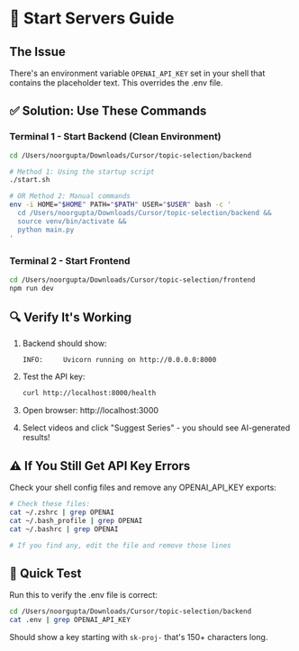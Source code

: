 # 🚀 Start Servers Guide

## The Issue

There's an environment variable `OPENAI_API_KEY` set in your shell that contains the placeholder text. This overrides the .env file.

## ✅ Solution: Use These Commands

### Terminal 1 - Start Backend (Clean Environment)

```bash
cd /Users/noorgupta/Downloads/Cursor/topic-selection/backend

# Method 1: Using the startup script
./start.sh

# OR Method 2: Manual commands
env -i HOME="$HOME" PATH="$PATH" USER="$USER" bash -c '
  cd /Users/noorgupta/Downloads/Cursor/topic-selection/backend &&
  source venv/bin/activate &&
  python main.py
'
```

### Terminal 2 - Start Frontend

```bash
cd /Users/noorgupta/Downloads/Cursor/topic-selection/frontend
npm run dev
```

## 🔍 Verify It's Working

1. Backend should show:
   ```
   INFO:     Uvicorn running on http://0.0.0.0:8000
   ```

2. Test the API key:
   ```bash
   curl http://localhost:8000/health
   ```

3. Open browser: http://localhost:3000

4. Select videos and click "Suggest Series" - you should see AI-generated results!

## ⚠️ If You Still Get API Key Errors

Check your shell config files and remove any OPENAI_API_KEY exports:

```bash
# Check these files:
cat ~/.zshrc | grep OPENAI
cat ~/.bash_profile | grep OPENAI
cat ~/.bashrc | grep OPENAI

# If you find any, edit the file and remove those lines
```

## 🧪 Quick Test

Run this to verify the .env file is correct:

```bash
cd /Users/noorgupta/Downloads/Cursor/topic-selection/backend
cat .env | grep OPENAI_API_KEY
```

Should show a key starting with `sk-proj-` that's 150+ characters long.

